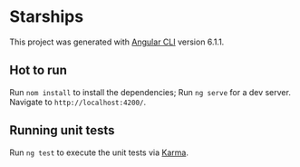 # Starships

This project was generated with [Angular CLI](https://github.com/angular/angular-cli) version 6.1.1.

## Hot to run

Run `nom install` to install the dependencies;
Run `ng serve` for a dev server. 
Navigate to `http://localhost:4200/`.

## Running unit tests

Run `ng test` to execute the unit tests via [Karma](https://karma-runner.github.io).
